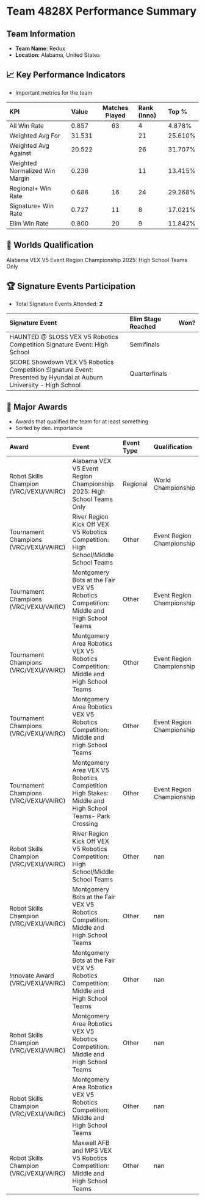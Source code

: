 # Team 4828X Performance Summary

##  Team Information
- **Team Name**: Redux
- **Location**: Alabama, United States

## 📈 Key Performance Indicators
- Important metrics for the team

| KPI | Value | Matches Played | Rank (Inno) | Top % |
|:---|:-----|:--------------:|:----|:-----|
| All Win Rate | 0.857 | 63 | 4 | 4.878% |
| Weighted Avg For | 31.531 |  | 21 | 25.610% |
| Weighted Avg Against | 20.522 |  | 26 | 31.707% |
| Weighted Normalized Win Margin | 0.236 |  | 11 | 13.415% |
| Regional+ Win Rate | 0.688 | 16 | 24 | 29.268% |
| Signature+ Win Rate | 0.727 | 11 | 8 | 17.021% |
| Elim Win Rate | 0.800 | 20 | 9 | 11.842% |


## 🎯 Worlds Qualification
Alabama VEX V5 Event Region Championship 2025: High School Teams Only

## 🏆 Signature Events Participation
- Total Signature Events Attended: **2**

| Signature Event | Elim Stage Reached | Won? |
|:----------------|:-------------------|:----|
| HAUNTED @ SLOSS VEX V5 Robotics Competition Signature Event: High School | Semifinals |  |
| SCORE Showdown VEX V5 Robotics Competition Signature Event: Presented by Hyundai at Auburn University - High School | Quarterfinals |  |


## 🥇 Major Awards
- Awards that qualified the team for at least something
- Sorted by dec. importance

| Award | Event | Event Type | Qualification |
|:------|:------|:-----------|:--------------|
| Robot Skills Champion (VRC/VEXU/VAIRC) | Alabama VEX V5 Event Region Championship 2025: High School Teams Only | Regional | World Championship |
| Tournament Champions (VRC/VEXU/VAIRC) | River Region Kick Off VEX V5 Robotics Competition: High School/Middle School Teams | Other | Event Region Championship |
| Tournament Champions (VRC/VEXU/VAIRC) | Montgomery Bots at the Fair VEX V5 Robotics Competition: Middle and High School Teams | Other | Event Region Championship |
| Tournament Champions (VRC/VEXU/VAIRC) | Montgomery Area Robotics VEX V5 Robotics Competition: Middle and High School Teams | Other | Event Region Championship |
| Tournament Champions (VRC/VEXU/VAIRC) | Montgomery Area Robotics  VEX V5 Robotics Competition: Middle and High School Teams | Other | Event Region Championship |
| Tournament Champions (VRC/VEXU/VAIRC) | Montgomery Area VEX V5 Robotics Competition High Stakes: Middle and High School Teams- Park Crossing | Other | Event Region Championship |
| Robot Skills Champion (VRC/VEXU/VAIRC) | River Region Kick Off VEX V5 Robotics Competition: High School/Middle School Teams | Other | nan |
| Robot Skills Champion (VRC/VEXU/VAIRC) | Montgomery Bots at the Fair VEX V5 Robotics Competition: Middle and High School Teams | Other | nan |
| Innovate Award (VRC/VEXU/VAIRC) | Montgomery Bots at the Fair VEX V5 Robotics Competition: Middle and High School Teams | Other | nan |
| Robot Skills Champion (VRC/VEXU/VAIRC) | Montgomery Area Robotics VEX V5 Robotics Competition: Middle and High School Teams | Other | nan |
| Robot Skills Champion (VRC/VEXU/VAIRC) | Montgomery Area Robotics  VEX V5 Robotics Competition: Middle and High School Teams | Other | nan |
| Robot Skills Champion (VRC/VEXU/VAIRC) | Maxwell AFB and MPS VEX V5 Robotics Competition: Middle and High School Teams | Other | nan |

